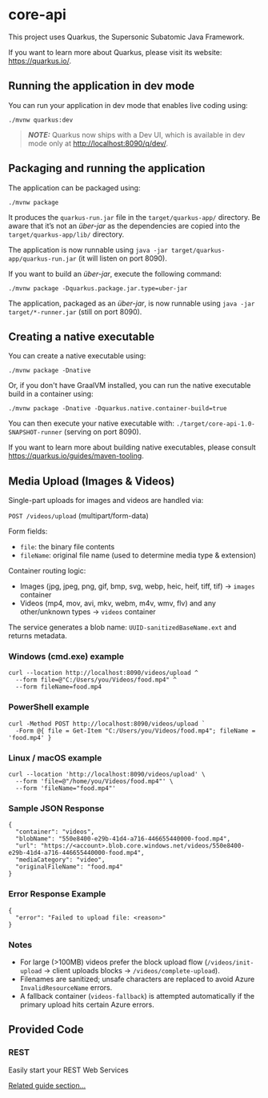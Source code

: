 # core-api

This project uses Quarkus, the Supersonic Subatomic Java Framework.

If you want to learn more about Quarkus, please visit its website: <https://quarkus.io/>.

## Running the application in dev mode

You can run your application in dev mode that enables live coding using:

```shell script
./mvnw quarkus:dev
```

> **_NOTE:_**  Quarkus now ships with a Dev UI, which is available in dev mode only at <http://localhost:8090/q/dev/>.

## Packaging and running the application

The application can be packaged using:

```shell script
./mvnw package
```

It produces the `quarkus-run.jar` file in the `target/quarkus-app/` directory.
Be aware that it’s not an _über-jar_ as the dependencies are copied into the `target/quarkus-app/lib/` directory.

The application is now runnable using `java -jar target/quarkus-app/quarkus-run.jar` (it will listen on port 8090).

If you want to build an _über-jar_, execute the following command:

```shell script
./mvnw package -Dquarkus.package.jar.type=uber-jar
```

The application, packaged as an _über-jar_, is now runnable using `java -jar target/*-runner.jar` (still on port 8090).

## Creating a native executable

You can create a native executable using:

```shell script
./mvnw package -Dnative
```

Or, if you don't have GraalVM installed, you can run the native executable build in a container using:

```shell script
./mvnw package -Dnative -Dquarkus.native.container-build=true
```

You can then execute your native executable with: `./target/core-api-1.0-SNAPSHOT-runner` (serving on port 8090).

If you want to learn more about building native executables, please consult <https://quarkus.io/guides/maven-tooling>.

## Media Upload (Images & Videos)

Single-part uploads for images and videos are handled via:

`POST /videos/upload` (multipart/form-data)

Form fields:

- `file`: the binary file contents
- `fileName`: original file name (used to determine media type & extension)

Container routing logic:

- Images (jpg, jpeg, png, gif, bmp, svg, webp, heic, heif, tiff, tif) -> `images` container
- Videos (mp4, mov, avi, mkv, webm, m4v, wmv, flv) and any other/unknown types -> `videos` container

The service generates a blob name: `UUID-sanitizedBaseName.ext` and returns metadata.

### Windows (cmd.exe) example

```
curl --location http://localhost:8090/videos/upload ^
  --form file=@"C:/Users/you/Videos/food.mp4" ^
  --form fileName=food.mp4
```

### PowerShell example

```
curl -Method POST http://localhost:8090/videos/upload `
  -Form @{ file = Get-Item "C:/Users/you/Videos/food.mp4"; fileName = 'food.mp4' }
```

### Linux / macOS example

```
curl --location 'http://localhost:8090/videos/upload' \
  --form 'file=@"/home/you/Videos/food.mp4"' \
  --form 'fileName="food.mp4"'
```

### Sample JSON Response

```
{
  "container": "videos",
  "blobName": "550e8400-e29b-41d4-a716-446655440000-food.mp4",
  "url": "https://<account>.blob.core.windows.net/videos/550e8400-e29b-41d4-a716-446655440000-food.mp4",
  "mediaCategory": "video",
  "originalFileName": "food.mp4"
}
```

### Error Response Example

```
{
  "error": "Failed to upload file: <reason>"
}
```

### Notes

- For large (>100MB) videos prefer the block upload flow (`/videos/init-upload` -> client uploads blocks ->
  `/videos/complete-upload`).
- Filenames are sanitized; unsafe characters are replaced to avoid Azure `InvalidResourceName` errors.
- A fallback container (`videos-fallback`) is attempted automatically if the primary upload hits certain Azure errors.

## Provided Code

### REST

Easily start your REST Web Services

[Related guide section...](https://quarkus.io/guides/getting-started-reactive#reactive-jax-rs-resources)
